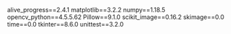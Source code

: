 
alive_progress==2.4.1
matplotlib==3.2.2
numpy==1.18.5
opencv_python==4.5.5.62
Pillow==9.1.0
scikit_image==0.16.2
skimage==0.0
time==0.0
tkinter==8.6.0
unittest==3.2.0